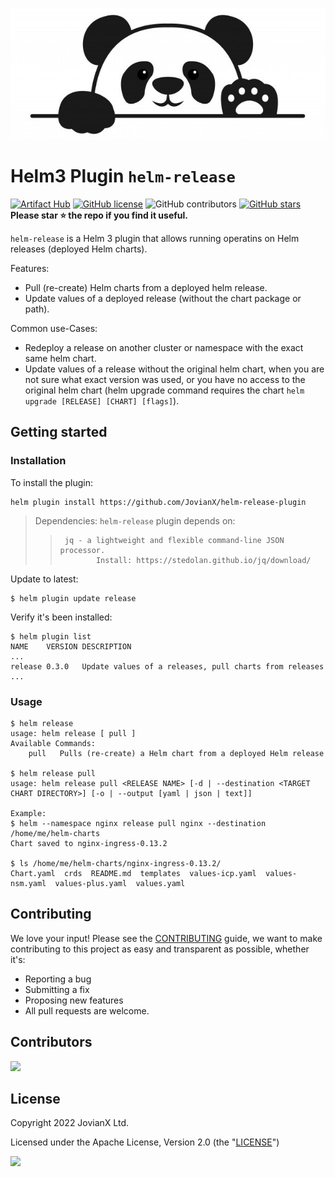 
![Panda](/panda.jpg)

# Helm3 Plugin `helm-release`
[![Artifact Hub](https://img.shields.io/endpoint?url=https://artifacthub.io/badge/repository/helm-release)](https://artifacthub.io/packages/search?repo=helm-release)
[![GitHub license](https://img.shields.io/github/license/JovianX/helm-release-plugin)](https://github.com/JovianX/helm-release-plugin)
![GitHub contributors](https://img.shields.io/github/contributors/JovianX/helm-release-plugin)
[![GitHub stars](https://img.shields.io/github/stars/JovianX/helm-release-plugin)](https://github.com/JovianX/helm-release-plugin/stargazers)  **Please star ⭐ the repo if you find it useful.**


`helm-release` is a Helm 3 plugin that allows running operatins on Helm releases (deployed Helm charts).

Features:

 * Pull (re-create) Helm charts from a deployed helm release.
 * Update values of a deployed release (without the chart package or path).

Common use-Cases:
 * Redeploy a release on another cluster or namespace with the exact same helm chart. 
 * Update values of a release without the original helm chart, when you are not sure what exact version was used, or you have no access to the original helm chart (helm upgrade command requires the chart `helm upgrade [RELEASE] [CHART] [flags]`).

## Getting started
### Installation
To install the plugin:
```shell
helm plugin install https://github.com/JovianX/helm-release-plugin
```

>
> Dependencies: `helm-release` plugin depends on:
>>      jq - a lightweight and flexible command-line JSON processor.
>>             Install: https://stedolan.github.io/jq/download/
>

Update to latest:
```shell
$ helm plugin update release
```
Verify it's been installed:
```shell
$ helm plugin list
NAME   	VERSION	DESCRIPTION
...
release	0.3.0  	Update values of a releases, pull charts from releases
...
```


### Usage
```
$ helm release
usage: helm release [ pull ]
Available Commands:
    pull   Pulls (re-create) a Helm chart from a deployed Helm release

$ helm release pull
usage: helm release pull <RELEASE NAME> [-d | --destination <TARGET CHART DIRECTORY>] [-o | --output [yaml | json | text]]

Example:
$ helm --namespace nginx release pull nginx --destination /home/me/helm-charts 
Chart saved to nginx-ingress-0.13.2

$ ls /home/me/helm-charts/nginx-ingress-0.13.2/
Chart.yaml  crds  README.md  templates  values-icp.yaml  values-nsm.yaml  values-plus.yaml  values.yaml

```

## Contributing
We love your input! Please see the [CONTRIBUTING](CONTRIBUTING.md) guide, we want to make contributing to this project as easy and transparent as possible, whether it's:
- Reporting a bug
- Submitting a fix
- Proposing new features
- All pull requests are welcome.



## Contributors
<a href = "https://github.com/JovianX/helm-release-plugin/graphs/contributors">
  <img src = "https://contrib.rocks/image?repo=JovianX/helm-release-plugin"/>
</a>

## License
 Copyright 2022 JovianX Ltd.

 Licensed under the Apache License, Version 2.0 (the "[LICENSE](https://github.com/JovianX/helm-release-plugin/blob/main/LICENSE)")
 
<a href="https://jovianx.com">
    <img src=https://jovianx.com/wp-content/uploads/2021/05/Logo2-2.png  height="50">
</a>

